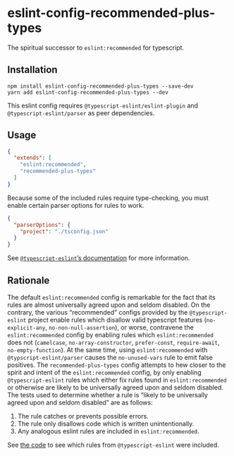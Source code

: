 # eslint-config-recommended-plus-types
The spiritual successor to `eslint:recommended` for typescript.

## Installation
```
npm install eslint-config-recommended-plus-types --save-dev
yarn add eslint-config-recommended-plus-types --dev
```

This eslint config requires `@typescript-eslint/eslint-plugin` and
`@typescript-eslint/parser` as peer dependencies.

## Usage
```json
{
  "extends": [
    "eslint:recommended",
    "recommended-plus-types"
  ]
}
```

Because some of the included rules require type-checking, you must enable
certain parser options for rules to work.

```json
{
  "parserOptions": {
    "project": "./tsconfig.json"
  }
}
```

See [`@typescript-eslint`’s
documentation](https://github.com/typescript-eslint/typescript-eslint/tree/master/packages/eslint-plugin#usage)
for more information.

## Rationale
The default `eslint:recommended` config is remarkable for the fact that its
rules are almost universally agreed upon and seldom disabled. On the contrary,
the various “recommended” configs provided by the `@typescript-eslint` project
enable rules which disallow valid typescript features (`no-explicit-any`,
`no-non-null-assertion`), or worse, contravene the `eslint:recommended` config
by enabling rules which `eslint:recommended` does not (`camelcase`,
`no-array-constructor`, `prefer-const`, `require-await`, `no-empty-function`).
At the same time, using `eslint:recommended` with `@typscript-eslint/parser`
causes the `no-unused-vars` rule to emit false positives. The
`recommended-plus-types` config attempts to hew closer to the spirit and intent
of the `eslint:recommended` config, by only enabling `@typescript-eslint` rules
which either fix rules found in `eslint:recommended` or otherwise are likely to
be universally agreed upon and seldom disabled. The tests used to determine
whether a rule is “likely to be universally agreed upon and seldom disabled”
are as follows:

1. The rule catches or prevents possible errors.
2. The rule only disallows code which is written unintentionally.
3. Any analogous eslint rules are included in `eslint:recommended`.

See [the code](./index.js) to see which rules from `@typescript-eslint` were
included.
